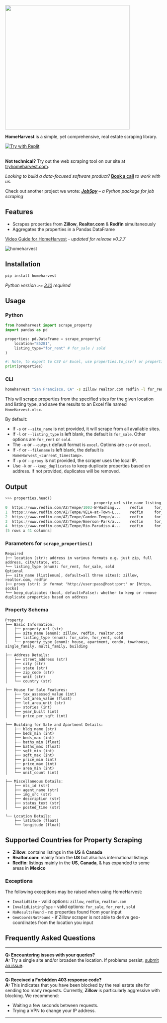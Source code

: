 <img src="https://github.com/ZacharyHampton/HomeHarvest/assets/78247585/d1a2bf8b-09f5-4c57-b33a-0ada8a34f12d" width="400">

**HomeHarvest** is a simple, yet comprehensive, real estate scraping library.

[![Try with Replit](https://replit.com/badge?caption=Try%20with%20Replit)](https://replit.com/@ZacharyHampton/HomeHarvestDemo)

\
**Not technical?** Try out the web scraping tool on our site at [tryhomeharvest.com](https://tryhomeharvest.com).

*Looking to build a data-focused software product?* **[Book a call](https://calendly.com/zachary-products/15min)** *to work with us.*

Check out another project we wrote: ***[JobSpy](https://github.com/cullenwatson/JobSpy)** – a Python package for job scraping*

## Features

- Scrapes properties from **Zillow**, **Realtor.com** & **Redfin** simultaneously
- Aggregates the properties in a Pandas DataFrame

[Video Guide for HomeHarvest](https://youtu.be/JnV7eR2Ve2o) - _updated for release v0.2.7_

![homeharvest](https://github.com/ZacharyHampton/HomeHarvest/assets/78247585/b3d5d727-e67b-4a9f-85d8-1e65fd18620a)

## Installation

```bash
pip install homeharvest
```
  _Python version >= [3.10](https://www.python.org/downloads/release/python-3100/) required_ 

## Usage

### Python 

```py
from homeharvest import scrape_property
import pandas as pd

properties: pd.DataFrame = scrape_property(
    location="85281",
    listing_type="for_rent" # for_sale / sold
)

#: Note, to export to CSV or Excel, use properties.to_csv() or properties.to_excel().
print(properties)
```

### CLI 

```bash
homeharvest "San Francisco, CA" -s zillow realtor.com redfin -l for_rent -o excel -f HomeHarvest
```

This will scrape properties from the specified sites for the given location and listing type, and save the results to an Excel file named `HomeHarvest.xlsx`.

By default:
- If `-s` or `--site_name` is not provided, it will scrape from all available sites.
- If `-l` or `--listing_type` is left blank, the default is `for_sale`. Other options are `for_rent` or `sold`.
- The `-o` or `--output` default format is `excel`. Options are `csv` or `excel`.
- If `-f` or `--filename` is left blank, the default is `HomeHarvest_<current_timestamp>`.
- If `-p` or `--proxy` is not provided, the scraper uses the local IP.
- Use `-k` or `--keep_duplicates` to keep duplicate properties based on address. If not provided, duplicates will be removed.

## Output
```py
>>> properties.head()
                                        property_url site_name listing_type  apt_min_price  apt_max_price   ...  
0  https://www.redfin.com/AZ/Tempe/1003-W-Washing...    redfin     for_rent         1666.0         2750.0   ... 
1  https://www.redfin.com/AZ/Tempe/VELA-at-Town-L...    redfin     for_rent         1665.0         3763.0   ...  
2  https://www.redfin.com/AZ/Tempe/Camden-Tempe/a...    redfin     for_rent         1939.0         3109.0   ...  
3  https://www.redfin.com/AZ/Tempe/Emerson-Park/a...    redfin     for_rent         1185.0         1817.0   ... 
4  https://www.redfin.com/AZ/Tempe/Rio-Paradiso-A...    redfin     for_rent         1470.0         2235.0   ...   
[5 rows x 41 columns]
```

### Parameters for `scrape_properties()`
```plaintext
Required
├── location (str): address in various formats e.g. just zip, full address, city/state, etc.
└── listing_type (enum): for_rent, for_sale, sold
Optional
├── site_name (list[enum], default=all three sites): zillow, realtor.com, redfin
├── proxy (str): in format 'http://user:pass@host:port' or [https, socks]
└── keep_duplicates (bool, default=False): whether to keep or remove duplicate properties based on address
```

### Property Schema
```plaintext
Property
├── Basic Information:
│   ├── property_url (str)
│   ├── site_name (enum): zillow, redfin, realtor.com
│   ├── listing_type (enum): for_sale, for_rent, sold
│   └── property_type (enum): house, apartment, condo, townhouse, single_family, multi_family, building

├── Address Details:
│   ├── street_address (str)
│   ├── city (str)
│   ├── state (str)
│   ├── zip_code (str)
│   ├── unit (str)
│   └── country (str)

├── House for Sale Features:
│   ├── tax_assessed_value (int)
│   ├── lot_area_value (float)
│   ├── lot_area_unit (str)
│   ├── stories (int)
│   ├── year_built (int)
│   └── price_per_sqft (int)

├── Building for Sale and Apartment Details:
│   ├── bldg_name (str)
│   ├── beds_min (int)
│   ├── beds_max (int)
│   ├── baths_min (float)
│   ├── baths_max (float)
│   ├── sqft_min (int)
│   ├── sqft_max (int)
│   ├── price_min (int)
│   ├── price_max (int)
│   ├── area_min (int)
│   └── unit_count (int)

├── Miscellaneous Details:
│   ├── mls_id (str)
│   ├── agent_name (str)
│   ├── img_src (str)
│   ├── description (str)
│   ├── status_text (str)
│   └── posted_time (str)

└── Location Details:
    ├── latitude (float)
    └── longitude (float)
```
## Supported Countries for Property Scraping

* **Zillow**: contains listings in the **US** & **Canada** 
* **Realtor.com**: mainly from the **US** but also has international listings
* **Redfin**: listings mainly in the **US**, **Canada**, & has expanded to some areas in **Mexico**

### Exceptions
The following exceptions may be raised when using HomeHarvest:

- `InvalidSite` - valid options: `zillow`, `redfin`, `realtor.com`
- `InvalidListingType` - valid options: `for_sale`, `for_rent`, `sold`
- `NoResultsFound` - no properties found from your input
- `GeoCoordsNotFound` - if Zillow scraper is not able to derive geo-coordinates from the location you input

## Frequently Asked Questions

---

**Q: Encountering issues with your queries?**  
**A:** Try a single site and/or broaden the location. If problems persist, [submit an issue](https://github.com/ZacharyHampton/HomeHarvest/issues).

---

**Q: Received a Forbidden 403 response code?**  
**A:** This indicates that you have been blocked by the real estate site for sending too many requests. Currently, **Zillow** is particularly aggressive with blocking. We recommend:

- Waiting a few seconds between requests.
- Trying a VPN to change your IP address.

---


